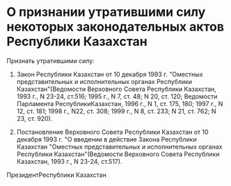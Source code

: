 # О признании утратившими силу некоторых законодательных актов Республики Казахстан

Признать утратившими силу:

1. Закон Республики Казахстан от 10 декабря 1993 г. "Оместных представительных и исполнительных органах Республики Казахстан"(Ведомости Верховного Совета Республики Казахстан, 1993 г., N 23-24, ст.516; 1995 г., N 7, ст. 48; N 20, ст. 120; Ведомости Парламента РеспубликиКазахстан, 1996 г., N 1, ст. 175, 180; 1997 г., N 12, ст. 181; 1998 г., N22, ст. 308; 1999 г., N 8, ст. 233; N 21, ст. 762; N 23, ст. 920).

2. Постановление Верховного Совета Республики Казахстан от 10 декабря 1993 г. "О введении в действие Закона Республики Казахстан "Оместных представительных и исполнительных органах Республики Казахстан"(Ведомости Верховного Совета Республики Казахстан, 1993 г., N 23-24, ст.517).

ПрезидентРеспублики Казахстан

